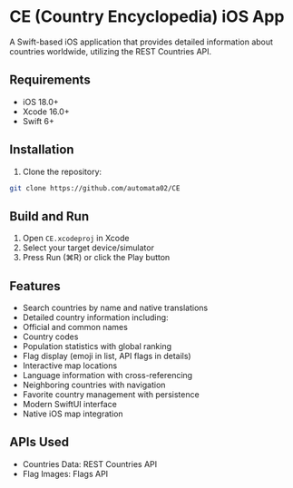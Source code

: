 # CE (Country Encyclopedia) iOS App

A Swift-based iOS application that provides detailed information about countries worldwide, utilizing the REST Countries API.

## Requirements

- iOS 18.0+
- Xcode 16.0+
- Swift 6+

## Installation

1. Clone the repository:
```bash
git clone https://github.com/automata02/CE
```


## Build and Run

1. Open `CE.xcodeproj` in Xcode
2. Select your target device/simulator
3. Press Run (⌘R) or click the Play button

## Features

- Search countries by name and native translations
- Detailed country information including:
- Official and common names
- Country codes
- Population statistics with global ranking
- Flag display (emoji in list, API flags in details)
- Interactive map locations
- Language information with cross-referencing
- Neighboring countries with navigation
- Favorite country management with persistence
- Modern SwiftUI interface
- Native iOS map integration

## APIs Used

- Countries Data: REST Countries API
- Flag Images: Flags API